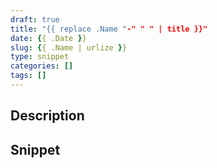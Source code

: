 ```yaml
---
draft: true
title: "{{ replace .Name "-" " " | title }}"
date: {{ .Date }}
slug: {{ .Name | urlize }}
type: snippet
categories: []
tags: []
---
```


## Description

## Snippet

